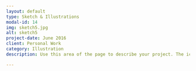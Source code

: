 ```yaml
---
layout: default
type: Sketch & Illustrations
modal-id: 14
img: sketch5.jpg
alt: sketch5
project-date: June 2016
client: Personal Work
category: Illustration
description: Use this area of the page to describe your project. The icon above is part of a free icon set by <a href="https://sellfy.com/p/8Q9P/jV3VZ/">Flat Icons</a>. On their website, you can download their free set with 16 icons, or you can purchase the entire set with 146 icons for only $12!

---
```

